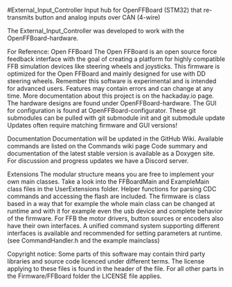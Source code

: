 #External_Input_Controller
Input hub for OpenFFBoard (STM32) that re-transmits button and analog inputs over CAN (4-wire)

The External_Input_Controller was developed to work with the OpenFFBoard-hardware. 


For Reference:
Open FFBoard
The Open FFBoard is an open source force feedback interface with the goal of creating a platform for highly compatible FFB simulation devices like steering wheels and joysticks.
This firmware is optimized for the Open FFBoard and mainly designed for use with DD steering wheels. Remember this software is experimental and is intended for advanced users. Features may contain errors and can change at any time.
More documentation about this project is on the hackaday.io page.
The hardware designs are found under OpenFFBoard-hardware.
The GUI for configuration is found at OpenFFBoard-configurator.
These git submodules can be pulled with git submodule init and git submodule update
Updates often require matching firmware and GUI versions!

Documentation
Documentation will be updated in the GitHub Wiki.
Available commands are listed on the Commands wiki page
Code summary and documentation of the latest stable version is available as a Doxygen site.
For discussion and progress updates we have a Discord server.

Extensions
The modular structure means you are free to implement your own main classes. Take a look into the FFBoardMain and ExampleMain class files in the UserExtensions folder. Helper functions for parsing CDC commands and accessing the flash are included.
The firmware is class based in a way that for example the whole main class can be changed at runtime and with it for example even the usb device and complete behavior of the firmware.
For FFB the motor drivers, button sources or encoders also have their own interfaces.
A unified command system supporting different interfaces is available and recommended for setting parameters at runtime. (see CommandHandler.h and the example mainclass)

Copyright notice:
Some parts of this software may contain third party libraries and source code licenced under different terms. The license applying to these files is found in the header of the file. For all other parts in the Firmware/FFBoard folder the LICENSE file applies.
